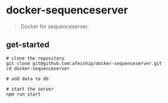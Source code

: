 # docker-sequenceserver
> Docker for sequenceserver.

## get-started
```shell
# clone the repository
git clone git@github.com:afeiship/docker-sequenceserver.git
cd docker-sequenceserver

# add data to db

# start the server
npm run start
```
